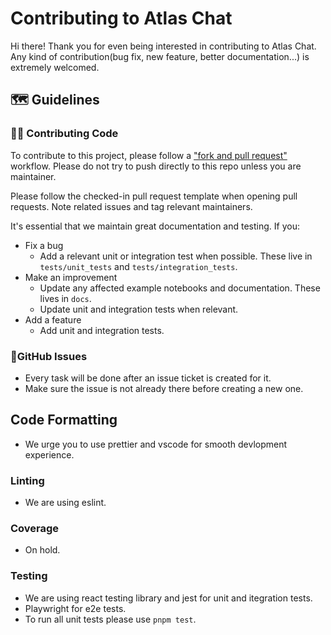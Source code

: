 # Contributing to Atlas Chat

Hi there! Thank you for even being interested in contributing to Atlas Chat.
Any kind of contribution(bug fix, new feature, better documentation...) is extremely welcomed.

## 🗺️ Guidelines

### 👩‍💻 Contributing Code

To contribute to this project, please follow a ["fork and pull request"](https://docs.github.com/en/get-started/quickstart/contributing-to-projects) workflow.
Please do not try to push directly to this repo unless you are maintainer.

Please follow the checked-in pull request template when opening pull requests. Note related issues and tag relevant
maintainers.

It's essential that we maintain great documentation and testing. If you:

- Fix a bug
  - Add a relevant unit or integration test when possible. These live in `tests/unit_tests` and `tests/integration_tests`.
- Make an improvement
  - Update any affected example notebooks and documentation. These lives in `docs`.
  - Update unit and integration tests when relevant.
- Add a feature
  - Add unit and integration tests.

### 🚩GitHub Issues

- Every task will be done after an issue ticket is created for it.
- Make sure the issue is not already there before creating a new one.

## Code Formatting

- We urge you to use prettier and vscode for smooth devlopment experience.

### Linting

- We are using eslint.

### Coverage

- On hold.

### Testing

- We are using react testing library and jest for unit and itegration tests.
- Playwright for e2e tests.
- To run all unit tests please use `pnpm test`.
